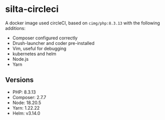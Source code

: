 # silta-circleci
A docker image used circleCI, based on `cimg/php:8.3.13` with the following additions:

- Composer configured correctly
- Drush-launcher and coder pre-installed
- Vim, useful for debugging
- kubernetes and helm
- Node.js
- Yarn

## Versions
- PHP: 8.3.13
- Composer: 2.7.7
- Node: 18.20.5
- Yarn: 1.22.22
- Helm: v3.14.0
